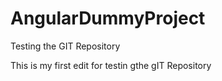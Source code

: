 # AngularDummyProject
Testing the GIT Repository

This is my first edit for testin gthe gIT Repository
